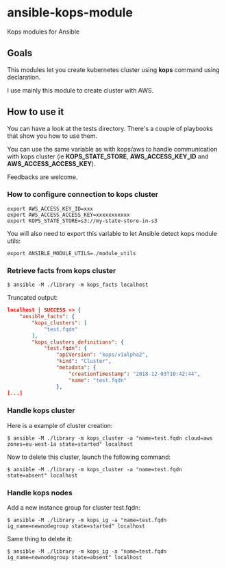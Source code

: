 # ansible-kops-module

Kops modules for Ansible

## Goals

This modules let you create kubernetes cluster using **kops** command using declaration.

I use mainly this module to create cluster with AWS.

## How to use it

You can have a look at the tests directory. There's a couple of playbooks that show you how to use them.

You can use the same variable as with kops/aws to handle communication with kops cluster (ie **KOPS_STATE_STORE**, **AWS_ACCESS_KEY_ID** and **AWS_ACCESS_ACCESS_KEY**).

Feedbacks are welcome.

### How to configure connection to kops cluster


```shell
export AWS_ACCESS_KEY_ID=xxx
export AWS_ACCESS_ACCESS_KEY=xxxxxxxxxxx
export KOPS_STATE_STORE=s3://my-state-store-in-s3
```

You will also need to export this variable to let Ansible detect kops module utils:

    export ANSIBLE_MODULE_UTILS=./module_utils

### Retrieve facts from kops cluster


    $ ansible -M ./library -m kops_facts localhost

Truncated output:

```json
localhost | SUCCESS => {
    "ansible_facts": {
        "kops_clusters": [
            "test.fqdn"
        ],
        "kops_clusters_definitions": {
            "test.fqdn": {
                "apiVersion": "kops/v1alpha2",
                "kind": "Cluster",
                "metadata": {
                    "creationTimestamp": "2018-12-03T10:42:44",
                    "name": "test.fqdn"
                },
[...]
```

### Handle kops cluster

Here is a example of cluster creation:

    $ ansible -M ./library -m kops_cluster -a "name=test.fqdn cloud=aws zones=eu-west-1a state=started" localhost

Now to delete this cluster, launch the following command:

    $ ansible -M ./library -m kops_cluster -a "name=test.fqdn state=absent" localhost

### Handle kops nodes

Add a new instance group for cluster test.fqdn:

    $ ansible -M ./library -m kops_ig -a "name=test.fqdn ig_name=newnodegroup state=started" localhost

Same thing to delete it:

    $ ansible -M ./library -m kops_ig -a "name=test.fqdn ig_name=newnodegroup state=absent" localhost

